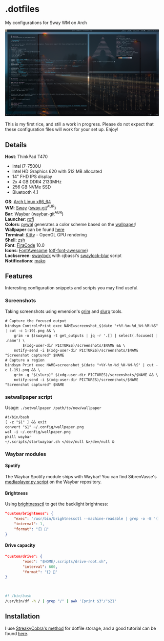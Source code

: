 # .dotfiles
My configurations for Sway WM on Arch

![Screenshot](screenshot.png?raw=true)

This is my first rice, and still a work in progress. Please do not expect that these configuration files will work for your set up. Enjoy!

## Details
**Host**: ThinkPad T470
* Intel i7-7500U
* Intel HD Graphics 620 with 512 MB allocated
* 14" FHD IPS display
* 2x 4 GB DDR4 2133MHz
* 256 GB NVMe SSD
* Bluetooth 4.1

**OS**: [Arch Linux x86_64](https://www.archlinux.org/)<br />
**WM**: [Sway](https://swaywm.org/) ([sway-git](https://aur.archlinux.org/packages/sway-git/)<sup>AUR</sup>)<br />
**Bar**: [Waybar](https://github.com/alexays/waybar) ([waybar-git](https://aur.archlinux.org/packages/waybar-git)<sup>AUR</sup>)<br />
**Launcher**: [rofi](https://github.com/DaveDavenport/rofi)<br />
**Colors**: [pywal](https://github.com/dylanaraps/pywal) generates a color scheme based on the [wallpaper](#setwallpaper-script)!<br />
**Wallpaper** can be found [here](https://www.deviantart.com/mikkolagerstedt/art/Vision-393388053)<br />
**Terminal**: [Kitty](https://sw.kovidgoyal.net/kitty/) - OpenGL GPU rendering <br />
**Shell**: [zsh](http://zsh.sourceforge.net/)<br />
**Font**: [FiraCode](https://github.com/tonsky/FiraCode) 10.0<br />
**Icons**: [FontAwesome](https://fontawesome.com/) ([otf-font-awesome](https://www.archlinux.org/packages/community/any/otf-font-awesome/))<br />
**Lockscreen**: [swaylock](https://github.com/swaywm/swaylock) with cjbassi's [swaylock-blur](https://github.com/cjbassi/swaylock-blur) script<br />
**Notifications**: [mako](https://wayland.emersion.fr/mako)

## Features
Interesting configuration snippets and scripts you may find useful.

### Screenshots
Taking screenshots using emersion's [grim](https://wayland.emersion.fr/grim/) and [slurp](https://wayland.emersion.fr/slurp/) tools.

```
# Capture the focused output
bindsym Control+Print exec NAME=screenshot_$(date "+%Y-%m-%d_%H-%M-%S" | cut -c 1-19).png && \
	grim -o $(swaymsg -t get_outputs | jq -r '.[] | select(.focused) | .name') \
		$(xdg-user-dir PICTURES)/screenshots/$NAME && \
	notify-send -i $(xdg-user-dir PICTURES)/screenshots/$NAME "Screenshot captured" $NAME
# Capture a region
bindsym Print exec NAME=screenshot_$(date "+%Y-%m-%d_%H-%M-%S" | cut -c 1-19).png && \
	grim -g "$(slurp)" $(xdg-user-dir PICTURES)/screenshots/$NAME && \
	notify-send -i $(xdg-user-dir PICTURES)/screenshots/$NAME "Screenshot captured" $NAME
```

### setwallpaper script
Usage: `./setwallpaper /path/to/new/wallpaper`

```
#!/bin/bash
[ -z "$1" ] && exit
convert "$1" ~/.config/wallpaper.png
wal -i ~/.config/wallpaper.png
pkill waybar 
~/.scripts/startwaybar.sh </dev/null &>/dev/null &
```

### Waybar modules
#### Spotify
The Waybar Spotify module ships with Waybar! You can find SibrenVasse's [mediaplayer.py script](https://github.com/Alexays/Waybar/blob/master/resources/custom_modules/mediaplayer.py) on the Waybar repository.

#### Brightness 
Using [brightnessctl](https://github.com/Hummer12007/brightnessctl) to get the backlight brightness:

```json
"custom/brightness": {
	"exec": "/usr/bin/brightnessctl --machine-readable | grep -o -E '([0-9]+%)'",
	"interval": 1,
	"format": "{} "
} 
```

#### Drive capacity
```json
"custom/drive": {
        "exec": "$HOME/.scripts/drive-root.sh",
        "interval": 600,
        "format": "{} "
}
```
<br />

```bash
#! /bin/bash
/usr/bin/df -h / | grep "/" | awk '{print $3"/"$2}'
```

## Installation
I use [StreakyCobra's method](https://news.ycombinator.com/item?id=11071754) for dotfile storage, and a good tutorial can be found [here](https://developer.atlassian.com/blog/2016/02/best-way-to-store-dotfiles-git-bare-repo).
